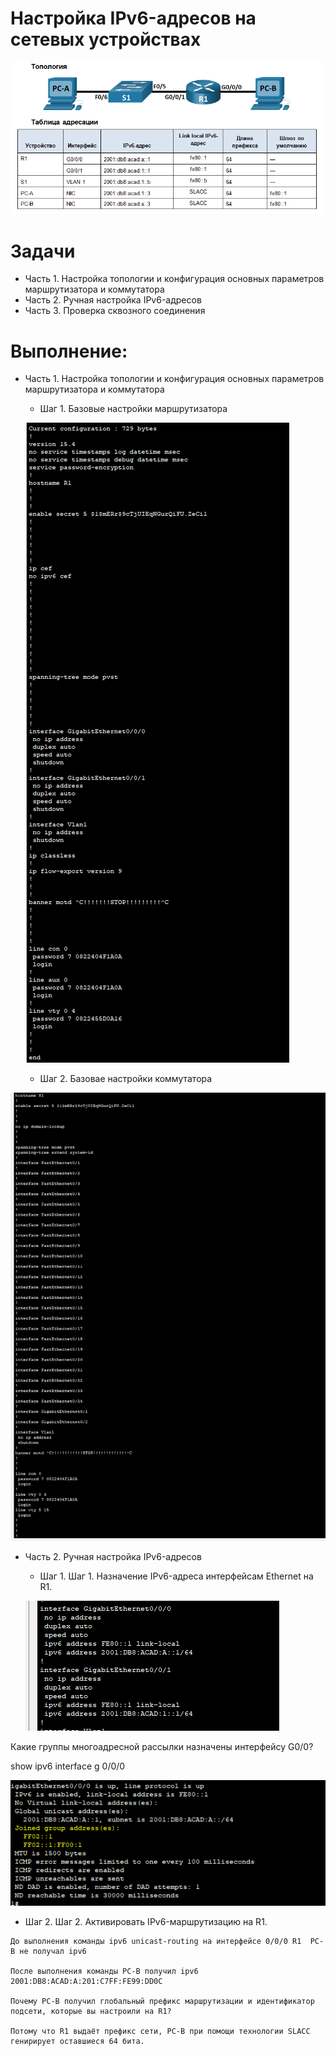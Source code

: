 # Настройка IPv6-адресов на сетевых устройствах


![](https://github.com/ALEKSANDR-D19/OtusBasic/blob/main/labs/lab4/jpeg/1.PNG)

# Задачи
  * Часть 1. Настройка топологии и конфигурация основных параметров маршрутизатора и коммутатора
  * Часть 2. Ручная настройка IPv6-адресов
  * Часть 3. Проверка сквозного соединения

# Выполнение:

  * Часть 1. Настройка топологии и конфигурация основных параметров маршрутизатора и коммутатора

    * Шаг 1. Базовые настройки маршрутизатора


    ![](https://github.com/ALEKSANDR-D19/OtusBasic/blob/main/labs/lab4/jpeg/2.PNG)


      * Шаг 2. Базовае настройки коммутатора
   
![](https://github.com/ALEKSANDR-D19/OtusBasic/blob/main/labs/lab4/jpeg/3.PNG)

  * Часть 2. Ручная настройка IPv6-адресов

    * Шаг 1. Шаг 1. Назначение IPv6-адреса интерфейсам Ethernet на R1.
    
    
   

    ![](https://github.com/ALEKSANDR-D19/OtusBasic/blob/main/labs/lab4/jpeg/4.PNG)


Какие группы многоадресной рассылки назначены интерфейсу G0/0?

show ipv6 interface g 0/0/0

![](https://github.com/ALEKSANDR-D19/OtusBasic/blob/main/labs/lab4/jpeg/5.PNG)
 
  *  Шаг 2. Шаг 2. Активировать IPv6-маршрутизацию на R1.
    
    До выполнения команды ipv6 unicast-routing на интерфейсе 0/0/0 R1  PC-B не получал ipv6

    После выполнения команды PC-B получил ipv6 2001:DB8:ACAD:A:201:C7FF:FE99:DD0C

    Почему PC-B получил глобальный префикс маршрутизации и идентификатор подсети, которые вы настроили на R1?

    Потому что R1 выдаёт префикс сети, PC-B при помощи технологии SLACC генирирует оставшиеся 64 бита.

    
        
    
   








